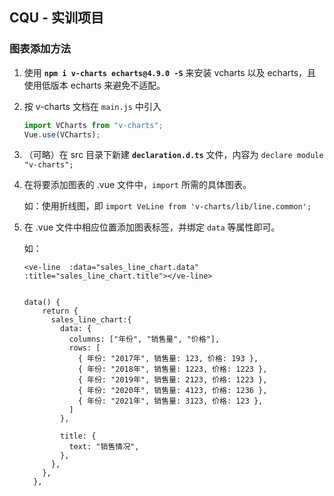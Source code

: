 ## CQU - 实训项目

### 图表添加方法

1. 使用 **`npm i v-charts echarts@4.9.0 -S`** 来安装 vcharts 以及 echarts，且使用低版本 echarts 来避免不适配。

2. 按 v-charts 文档在 `main.js` 中引入

   ```js
   import VCharts from "v-charts";
   Vue.use(VCharts);
   ```

3. （可略）在 src 目录下新建 **`declaration.d.ts`** 文件，内容为 `declare module "v-charts";` 

4. 在将要添加图表的 .vue 文件中，`import` 所需的具体图表。

   如：使用折线图，即 `import VeLine from 'v-charts/lib/line.common';`

5. 在 .vue 文件中相应位置添加图表标签，并绑定 `data` 等属性即可。

   如：

   ```vue
   <ve-line  :data="sales_line_chart.data" :title="sales_line_chart.title"></ve-line>
   
   
   data() {
       return {
         sales_line_chart:{
           data: {
             columns: ["年份", "销售量", "价格"],
             rows: [
               { 年份: "2017年", 销售量: 123, 价格: 193 },
               { 年份: "2018年", 销售量: 1223, 价格: 1223 },
               { 年份: "2019年", 销售量: 2123, 价格: 1223 },
               { 年份: "2020年", 销售量: 4123, 价格: 1236 },
               { 年份: "2021年", 销售量: 3123, 价格: 123 },
             ]
           },
   
           title: {
             text: "销售情况",
           },
         },
       },
     },
   ```

   

   

